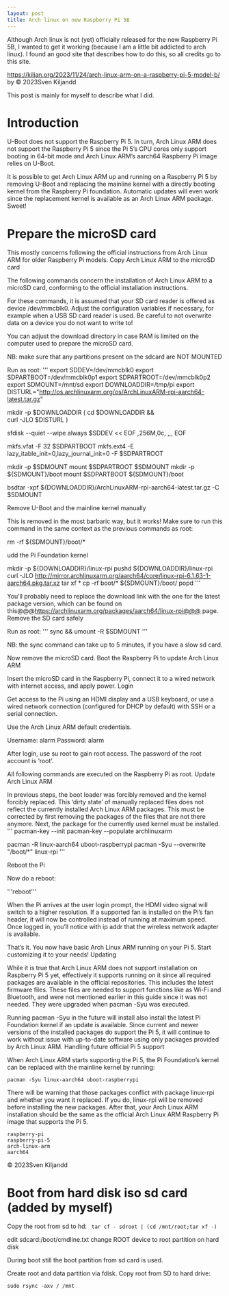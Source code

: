 ```yaml
---
layout: post
title: Arch linux on new Raspberry Pi 5B
---
```


Although Arch linux is not (yet) officially released for the new Raspberry Pi 5B, I wanted to get it working (because I am a little bit addicted to arch linux).
I found an good site that describes how to do this, so all credits go to this site.

https://kiljan.org/2023/11/24/arch-linux-arm-on-a-raspberry-pi-5-model-b/ by 
© 2023Sven Kiljandd

This post is mainly for myself to describe what I did.

# Introduction

U-Boot does not support the Raspberry Pi 5. In turn, Arch Linux ARM does not support the Raspberry Pi 5 since the Pi 5’s CPU cores only support booting in 64-bit mode and Arch Linux ARM’s aarch64 Raspberry Pi image relies on U-Boot.

It is possible to get Arch Linux ARM up and running on a Raspberry Pi 5 by removing U-Boot and replacing the mainline kernel with a directly booting kernel from the Raspberry Pi foundation. Automatic updates will even work since the replacement kernel is available as an Arch Linux ARM package. Sweet!


# Prepare the microSD card

This mostly concerns following the official instructions from Arch Linux ARM for older Raspberry Pi models.
Copy Arch Linux ARM to the microSD card

The following commands concern the installation of Arch Linux ARM to a microSD card, conforming to the official installation instructions.

For these commands, it is assumed that your SD card reader is offered as device /dev/mmcblk0. Adjust the configuration variables if necessary, for example when a USB SD card reader is used. Be careful to not overwrite data on a device you do not want to write to!

You can adjust the download directory in case RAM is limited on the computer used to prepare the microSD card.

NB: make sure that any partitions present on the sdcard are NOT MOUNTED

Run as root:
'''
export SDDEV=/dev/mmcblk0
export SDPARTBOOT=/dev/mmcblk0p1
export SDPARTROOT=/dev/mmcblk0p2
export SDMOUNT=/mnt/sd
export DOWNLOADDIR=/tmp/pi
export DISTURL="http://os.archlinuxarm.org/os/ArchLinuxARM-rpi-aarch64-latest.tar.gz"

mkdir -p $DOWNLOADDIR
(
  cd $DOWNLOADDIR && \
  curl -JLO $DISTURL
)

sfdisk --quiet --wipe always $SDDEV << EOF
,256M,0c,
,,,
EOF

mkfs.vfat -F 32 $SDPARTBOOT
mkfs.ext4 -E lazy_itable_init=0,lazy_journal_init=0 -F $SDPARTROOT

mkdir -p $SDMOUNT
mount $SDPARTROOT $SDMOUNT
mkdir -p ${SDMOUNT}/boot
mount $SDPARTBOOT ${SDMOUNT}/boot

bsdtar -xpf ${DOWNLOADDIR}/ArchLinuxARM-rpi-aarch64-latest.tar.gz -C $SDMOUNT

Remove U-Boot and the mainline kernel manually

This is removed in the most barbaric way, but it works! Make sure to run this command in the same context as the previous commands as root:

rm -rf ${SDMOUNT}/boot/*

udd the Pi Foundation kernel

mkdir -p ${DOWNLOADDIR}/linux-rpi
pushd ${DOWNLOADDIR}/linux-rpi
curl -JLO http://mirror.archlinuxarm.org/aarch64/core/linux-rpi-6.1.63-1-aarch64.pkg.tar.xz
tar xf *
cp -rf boot/* ${SDMOUNT}/boot/
popd
''' 

You’ll probably need to replace the download link with the one for the latest package version, which can be found on this@@@https://archlinuxarm.org/packages/aarch64/linux-rpi@@@ page.
Remove the SD card safely

Run as root:
'''
sync && umount -R $SDMOUNT
'''

NB: the sync command can take up to 5 minutes, if you have a slow sd card.

Now remove the microSD card.
Boot the Raspberry Pi to update Arch Linux ARM

Insert the microSD card in the Raspberry Pi, connect it to a wired network with internet access, and apply power.
Login

Get access to the Pi using an HDMI display and a USB keyboard, or use a wired network connection (configured for DHCP by default) with SSH or a serial connection.

Use the Arch Linux ARM default credentials.

Username: alarm Password: alarm

After login, use su root to gain root access. The password of the root account is ‘root’.

All following commands are executed on the Raspberry Pi as root.
Update Arch Linux ARM

In previous steps, the boot loader was forcibly removed and the kernel forcibly replaced. This ‘dirty state’ of manually replaced files does not reflect the currently installed Arch Linux ARM packages. This must be corrected by first removing the packages of the files that are not there anymore. Next, the package for the currently used kernel must be installed.
'''
pacman-key --init
pacman-key --populate archlinuxarm

pacman -R linux-aarch64 uboot-raspberrypi
pacman -Syu --overwrite "/boot/*" linux-rpi
'''

Reboot the Pi

Now do a reboot:

'''reboot'''

When the Pi arrives at the user login prompt, the HDMI video signal will switch to a higher resolution. If a supported fan is installed on the Pi’s fan header, it will now be controlled instead of running at maximum speed. Once logged in, you’ll notice with ip addr that the wireless network adapter is available.

That’s it. You now have basic Arch Linux ARM running on your Pi 5. Start customizing it to your needs!
Updating

While it is true that Arch Linux ARM does not support installation on Raspberry Pi 5 yet, effectively it supports running on it since all required packages are available in the official repositories. This includes the latest firmware files. These files are needed to support functions like as Wi-Fi and Bluetooth, and were not mentioned earlier in this guide since it was not needed. They were upgraded when pacman -Syu was executed.

Running pacman -Syu in the future will install also install the latest Pi Foundation kernel if an update is available. Since current and newer versions of the installed packages do support the Pi 5, it will continue to work without issue with up-to-date software using only packages provided by Arch Linux ARM.
Handling future official Pi 5 support

When Arch Linux ARM starts supporting the Pi 5, the Pi Foundation’s kernel can be replaced with the mainline kernel by running:
```
pacman -Syu linux-aarch64 uboot-raspberrypi
```

There will be warning that those packages conflict with package linux-rpi and whether you want it replaced. If you do, linux-rpi will be removed before installing the new packages. After that, your Arch Linux ARM installation should be the same as the official Arch Linux ARM Raspberry Pi image that supports the Pi 5.

    raspberry-pi
    raspberry-pi-5
    arch-linux-arm
    aarch64

© 2023Sven Kiljandd

# Boot from hard disk iso sd card (added by myself)
Copy the root from sd to hd:
``` tar cf - sdroot | (cd /mnt/root;tar xf -)```

edit sdcard:/boot/cmdline.txt
change ROOT device to root partition on hard disk

During boot still the boot partition from sd card is used.

Create root and data partition via fdisk.
Copy root from SD to hard drive:

    sudo rsync -axv / /mnt

